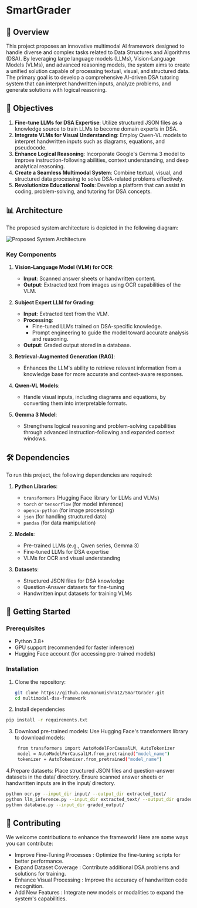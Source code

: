 # SmartGrader

## 🌟 Overview

This project proposes an innovative multimodal AI framework designed to handle diverse and complex tasks related to Data Structures and Algorithms (DSA). By leveraging large language models (LLMs), Vision-Language Models (VLMs), and advanced reasoning models, the system aims to create a unified solution capable of processing textual, visual, and structured data. The primary goal is to develop a comprehensive AI-driven DSA tutoring system that can interpret handwritten inputs, analyze problems, and generate solutions with logical reasoning.

## 🎯 Objectives

1. **Fine-tune LLMs for DSA Expertise**: Utilize structured JSON files as a knowledge source to train LLMs to become domain experts in DSA.
2. **Integrate VLMs for Visual Understanding**: Employ Qwen-VL models to interpret handwritten inputs such as diagrams, equations, and pseudocode.
3. **Enhance Logical Reasoning**: Incorporate Google's Gemma 3 model to improve instruction-following abilities, context understanding, and deep analytical reasoning.
4. **Create a Seamless Multimodal System**: Combine textual, visual, and structured data processing to solve DSA-related problems effectively.
5. **Revolutionize Educational Tools**: Develop a platform that can assist in coding, problem-solving, and tutoring for DSA concepts.

## 📊 Architecture

The proposed system architecture is depicted in the following diagram:

![Proposed System Architecture](./architecture_diagram.png)

### Key Components

1. **Vision-Language Model (VLM) for OCR**:
   - **Input**: Scanned answer sheets or handwritten content.
   - **Output**: Extracted text from images using OCR capabilities of the VLM.

2. **Subject Expert LLM for Grading**:
   - **Input**: Extracted text from the VLM.
   - **Processing**:
     - Fine-tuned LLMs trained on DSA-specific knowledge.
     - Prompt engineering to guide the model toward accurate analysis and reasoning.
   - **Output**: Graded output stored in a database.

3. **Retrieval-Augmented Generation (RAG)**:
   - Enhances the LLM's ability to retrieve relevant information from a knowledge base for more accurate and context-aware responses.

4. **Qwen-VL Models**:
   - Handle visual inputs, including diagrams and equations, by converting them into interpretable formats.

5. **Gemma 3 Model**:
   - Strengthens logical reasoning and problem-solving capabilities through advanced instruction-following and expanded context windows.

## 🛠️ Dependencies

To run this project, the following dependencies are required:

1. **Python Libraries**:
   - `transformers` (Hugging Face library for LLMs and VLMs)
   - `torch` or `tensorflow` (for model inference)
   - `opencv-python` (for image processing)
   - `json` (for handling structured data)
   - `pandas` (for data manipulation)

2. **Models**:
   - Pre-trained LLMs (e.g., Qwen series, Gemma 3)
   - Fine-tuned LLMs for DSA expertise
   - VLMs for OCR and visual understanding

3. **Datasets**:
   - Structured JSON files for DSA knowledge
   - Question-Answer datasets for fine-tuning
   - Handwritten input datasets for training VLMs

## 🚀 Getting Started

### Prerequisites

- Python 3.8+
- GPU support (recommended for faster inference)
- Hugging Face account (for accessing pre-trained models)

### Installation

1. Clone the repository:

   ```bash
   git clone https://github.com/manumishra12/SmartGrader.git
   cd multimodal-dsa-framework
   ```

2. Install dependencies
  ```bash
  pip install -r requirements.txt
  ```

3. Download pre-trained models:
  Use Hugging Face's transformers library to download models:
   ```bash
    from transformers import AutoModelForCausalLM, AutoTokenizer
    model = AutoModelForCausalLM.from_pretrained("model_name")
    tokenizer = AutoTokenizer.from_pretrained("model_name")
   ```

4.Prepare datasets:
  Place structured JSON files and question-answer datasets in the data/ directory.
  Ensure scanned answer sheets or handwritten inputs are in the input/ directory.
  
  ```bash
  python ocr.py --input_dir input/ --output_dir extracted_text/
  python llm_inference.py --input_dir extracted_text/ --output_dir graded_output/
  python database.py --input_dir graded_output/
  ```

## 🧩 Contributing
We welcome contributions to enhance the framework! Here are some ways you can contribute:

- Improve Fine-Tuning Processes : Optimize the fine-tuning scripts for better performance.
- Expand Dataset Coverage : Contribute additional DSA problems and solutions for training.
- Enhance Visual Processing : Improve the accuracy of handwritten code recognition.
- Add New Features : Integrate new models or modalities to expand the system's capabilities.
